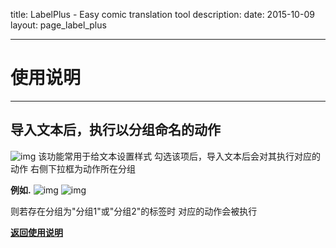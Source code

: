 title: LabelPlus - Easy comic translation tool
description: 
date: 2015-10-09
layout: page_label_plus

---

# 使用说明

---

## 导入文本后，执行以分组命名的动作

![img](/label_plus/help/group_action/1.jpg)
该功能常用于给文本设置样式
勾选该项后，导入文本后会对其执行对应的动作
右侧下拉框为动作所在分组


__例如.__
![img](/label_plus/help/group_action/3.jpg)
![img](/label_plus/help/group_action/2.jpg)

则若存在分组为"分组1"或"分组2"的标签时
对应的动作会被执行


__[返回使用说明](/label_plus/help)__
